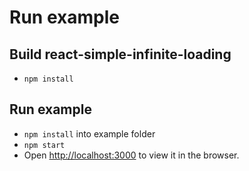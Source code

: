 # Run example

## Build react-simple-infinite-loading
 - `npm install`

## Run example
 - `npm install` into example folder
 - `npm start`
 - Open [http://localhost:3000](http://localhost:3000) to view it in the browser.
